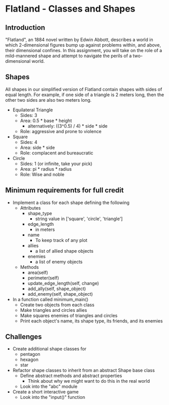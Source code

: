 # Flatland - Classes and Shapes

## Introduction

"Flatland", an 1884 novel written by Edwin Abbott, describes a world in which 2-dimensional figures bump up against problems within, and above, their dimensional confines. In this assignment, you will take on the role of a mild-mannered shape and attempt to navigate the perils of a two-dimensional world.

## Shapes

All shapes in our simplified version of Flatland contain shapes with sides of equal length. For example, if one side of a triangle is 2 meters long, then the other two sides are also two meters long.

* Equilateral Triangle
  * Sides: 3
  * Area: 0.5 * base * height
      * alternatively: ((3^0.5) / 4) * side * side
  * Role: aggressive and prone to violence
* Square
  * Sides: 4
  * Area: side * side
  * Role: complacent and bureaucratic
* Circle
  * Sides: 1 (or infinite, take your pick)
  * Area: pi * radius * radius
  * Role: Wise and noble

## Minimum requirements for full credit

* Implement a class for each shape defining the following
  * Attributes
    * shape_type
      * string value in ['square', 'circle', 'triangle']
    * edge_length
      * in meters
    * name
      * To keep track of any plot
    * allies
      * a list of allied shape objects
    * enemies
      * a list of enemy objects
  * Methods
    * area(self)
    * perimeter(self)
    * update_edge_length(self, change)
    * add_ally(self, shape_object)
    * add_enemy(self, shape_object)
* In a function called minimum_main()
  * Create two objects from each class
  * Make triangles and circles allies
  * Make squares enemies of triangles and circles
  * Print each object's name, its shape type, its friends, and its enemies

## Challenges

* Create additional shape classes for
  * pentagon
  * hexagon
  * star
* Refactor shape classes to inherit from an abstract Shape base class
  * Define abstract methods and abstract properties
    * Think about why we might want to do this in the real world
  * Look into the "abc" module
* Create a short interactive game
  * Look into the "input()" function
